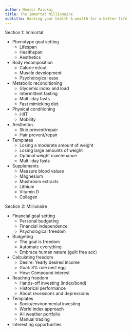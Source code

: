 ```yaml
---
author: Mentor Palokaj
title: The Immortal Millionaire
subtitle: Hacking your health & wealth for a better life
---
```


Section 1: Immortal

- Phenotype goal setting
	- Lifespan
	- Healthspan
	- Aesthetics
- Body recomposition
	- Calorie in/out
	- Muscle development
	- Psychological ease
- Metabolic reconditioning
	- Glycemic index and load
	- Intermittent fasting
	- Multi-day fasts
	- Fast mimicking diet
- Physical conditioning
	- HIIT
	- Mobility
- Aesthetics
	- Skin prevent/repair
	- Hair prevent/repair
- Templates
	- Losing a moderate amount of weight
	- Losing large amounts of weight
	- Optimal weight maintenance
	- Multi-day fasts
- Supplements
	- Measure blood values
	- Magnesium
	- Mushroom extracts
	- Lithium
	- Vitamin D
	- Collagen

Section 2: Millionaire

- Financial goal setting
	- Personal budgeting
	- Financial independence
	- Psychological freedom
- Budgeting
	- The goal is freedom
	- Automate everything
	- Embrace human nature (guilt free acc)
- Calculating freedom
	- Desire: Yearly desired income
	- Goal: 3% rule nest egg
	- How: Compound interest
- Reachng freedom
	- Hands-off investing (index/bond)
	- Historical performance
	- About recessions and depressions
- Templates
	- Socio/environmental investing
	- World index approach
	- All weather portfolio
	- Manual trading
- Interesting opportunities
